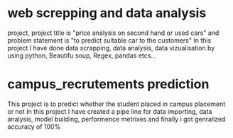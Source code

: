 # web screpping and data analysis
project, project title is "price analysis on second hand or used cars" and problem statement is "to predict suitable car to the customers" In this project I have done data scrapping, data analysis, data vizualisation by using python, Beautifu soup, Regex, pandas etcs...
# campus_recrutements prediction
This project is to predict whether the student placed in campus placement or not
In this project I have created a pipe line for data importing, data analysis, model building, performence metrixes and finally i got genralized accuracy of 100% 
